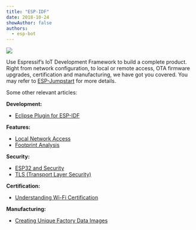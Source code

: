 ```yaml
---
title: "ESP-IDF"
date: 2018-10-24
showAuthor: false
authors: 
  - esp-bot
---
```

![](https://miro.medium.com/v2/resize:fit:640/format:webp/1*mT6S5R-AoJTqHpdZRgp30Q.png)

Use Espressif’s IoT Development Framework to build a complete product. Right from network configuration, to local or remote access, OTA firmware upgrades, certification and manufacturing, we have got you covered. You may refer to [ESP-Jumpstart](https://medium.com/the-esp-journal/jumpstart-iot-product-development-on-esp32-2d2b981e9c3f) for more details.

Some other relevant articles:

__Development:__ 

- [Eclipse Plugin for ESP-IDF](https://medium.com/the-esp-journal/eclipse-plugin-for-esp-idf-bd69a6c9dd3c)

__Features:__ 

- [Local Network Access](https://medium.com/the-esp-journal/local-network-access-via-http-server-fb7fcfc3d67e)
- [Footprint Analysis](https://medium.com/the-esp-journal/analysing-static-footprint-eceb73fb9f2d)

__Security:__ 

- [ESP32 and Security](https://medium.com/the-esp-journal/understanding-esp32s-security-features-14483e465724)
- [TLS (Transport Layer Security)](https://medium.com/the-esp-journal/esp32-tls-transport-layer-security-and-iot-devices-3ac93511f6d8)

__Certification:__ 

- [Understanding Wi-Fi Certification](https://medium.com/the-esp-journal/wi-fi-certification-with-esp32-311e09dd06ff)

__Manufacturing:__ 

- [Creating Unique Factory Data Images](https://medium.com/the-esp-journal/building-products-creating-unique-factory-data-images-3f642832a7a3)
